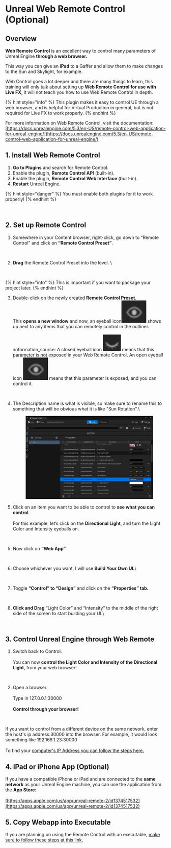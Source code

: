 # Unreal Web Remote Control (Optional)

## Overview

**Web Remote Control** is an excellent way to control many parameters of Unreal Engine **through a web browser.**&#x20;

This way you can give an **iPad** to a Gaffer and allow them to make changes to the Sun and Skylight, for example.&#x20;

Web Control goes a lot deeper and there are many things to learn, this training will only talk about setting up **Web Remote Control for use with Live FX**, it will not teach you how to use Web Remote Control in depth.

{% hint style="info" %}
This plugin makes it easy to control UE through a web browser, and is helpful for Virtual Production in general, but is not required for Live FX to work properly.
{% endhint %}

For more information on Web Remote Control, visit the documentation:\
[https://docs.unrealengine.com/5.3/en-US/remote-control-web-application-for-unreal-engine/](https://docs.unrealengine.com/5.3/en-US/remote-control-web-application-for-unreal-engine/)

## 1. Install Web Remote Control

1. **Go to Plugins** and search for Remote Control. &#x20;
2. Enable the plugin, **Remote Control API** (built-in).
3. Enable the plugin, **Remote Control Web Interface** (built-in).&#x20;
4. **Restart** Unreal Engine.

{% hint style="danger" %}
You must enable both plugins for it to work properly!
{% endhint %}

<figure><img src="https://lh7-us.googleusercontent.com/FMsTbKFmhFuEfU-fGReFW9qEz5Lh9merWGPdf3tAjVtfowypIra_EfgVVN9NE7TsyVXERbmqtLZDziDvEwivtsDUHkLGR6VozgLr_8N9oMm7lnF6qUE5oC96AOqu6S6UwqfSJFTkz4j1QRoAnkT8yApSQA=s2048" alt=""><figcaption></figcaption></figure>

## 2. Set up Remote Control

1. Somewhere in your Content browser, right-click, go down to “Remote Control” and click on **“Remote Control Preset”**.

<figure><img src="https://lh7-us.googleusercontent.com/UvTG5P7bC2zYj3Rn_xcktgq_Z4C7l_1Gu8bJqppQd-8tRMqLN5seCQDssSgcoBUbj7wKFvrb8z5Sy2Gb651QKRXSKALxO-xnYOXHYbrV6BTgyyxOZeq9eGmXmc_R4PH4Pe73Io1GWWv1rLZR6fRGbxAqFw=s2048" alt=""><figcaption></figcaption></figure>

2.  **Drag** the Remote Control Preset into the level. \


    <figure><img src="https://lh7-us.googleusercontent.com/DPUqV3OHQYveEDs_LLFFAzqx56mBX121H_2RBI6qgSMMmNx0ypnlczUg4QmeTEojnYxyg8yCXiEmSSpyhKfOO5GB_DowRekNn6rmphI8QkeJU_CgFntihT5XatIs7z3y5uTkgCfFWQbBfwF0vlsNR61_bQ=s2048" alt=""><figcaption></figcaption></figure>

{% hint style="info" %}
This is important if you want to package your project later.
{% endhint %}

3. Double-click on the newly created **Remote Control Preset**. \
   This **opens a new window** and now, an eyeball icon<img src="../.gitbook/assets/image (18) (1).png" alt="" data-size="line"> shows up next to any items that you can remotely control in the outliner.\
   \
   :information\_source: A closed eyeball icon <img src="../.gitbook/assets/image (3) (1) (1) (1) (1) (1) (1) (1) (1) (1) (1) (1) (1) (1) (1).png" alt="" data-size="line"> means that this parameter is not exposed in your Web Remote Control.  An open eyeball icon <img src="../.gitbook/assets/image (18) (1).png" alt="" data-size="line"> means that this parameter is exposed, and you can control it.

<figure><img src="https://lh7-us.googleusercontent.com/v_D8b6UZVujzZFBBbfCRoY6RsOjLNyiiNjeR4jQOpqZhUbBWHVG2F9rWMuaUfp2luwQy2AJZ_yvamvGRbjQjdqkZMKW18vGlBQFsmkiXU96-L5wdmATbtcQXWW_oNevMXvg2kPyNA-ACzBbLhk7OAj07BQ=s2048" alt=""><figcaption></figcaption></figure>

4.  The Description name is what is visible, so make sure to rename this to something that will be obvious what it is like "Sun Rotation".\


    <figure><img src="../.gitbook/assets/image (207).png" alt=""><figcaption></figcaption></figure>
5. Click on an item you want to be able to control to **see what you can control**.\
   \
   For this example, let’s click on the **Directional Light**, and turn the Light Color and Intensity eyeballs on.

<figure><img src="https://lh7-us.googleusercontent.com/v_D8b6UZVujzZFBBbfCRoY6RsOjLNyiiNjeR4jQOpqZhUbBWHVG2F9rWMuaUfp2luwQy2AJZ_yvamvGRbjQjdqkZMKW18vGlBQFsmkiXU96-L5wdmATbtcQXWW_oNevMXvg2kPyNA-ACzBbLhk7OAj07BQ=s2048" alt=""><figcaption></figcaption></figure>

5. Now click on **“Web App”**

<figure><img src="https://lh7-us.googleusercontent.com/0KJ9E91y1KAgMw1vSFo2yycBivUErSnp2Gs4_cU4UzdCKDvyHXSUpsVHZnAODvQSRR2OPZ1e17FZw2wXnrSr597KgvVXt2BQ2ksi7D8LrqjuPYHye04Fmm102kZKgaQipcfsPCDR5814lttmv8LR73nPvg=s2048" alt=""><figcaption></figcaption></figure>

6.  Choose whichever you want, I will use **Build Your Own UI.**\


    <figure><img src="https://lh7-us.googleusercontent.com/_IDvoammen9KpzuuNzDOvqB3MPBNlbVh4AM_6ey_8RY_bpuPNUmD5yBR2OxysQcQI4PKnhWv9INSz7nHckICgdB8daA5XbzoMC-il-oxSPKaIQBRxIcClgh6IpYGvIK7f68epT3QPMkrD6Xa6stOkrZvJw=s2048" alt=""><figcaption></figcaption></figure>
7.  Toggle **“Control” to “Design”** and click on the **“Properties” tab.**

    <figure><img src="https://lh7-us.googleusercontent.com/IgydxGNrF3kI2NmRQMhflYonFZ1zKldjy8svzGb11CXfAQTPGRmolci6uTcsJvyIc51oVqHPuHQ72U6r_c_-BaH916gbimaz-WGlHZT3l9o3J9bLb0MZ-q1vXvuuZNQa3bmVvdvqyGalK3TC9g6ItQ_S-w=s2048" alt=""><figcaption></figcaption></figure>
8.  **Click and Drag** “Light Color” and “Intensity” to the middle of the right side of the screen to start building your UI.\


    <figure><img src="https://lh7-us.googleusercontent.com/GxcXYBQjbl8JbklHMYrNkkmq578h9NejnB8t6cVlrqdZkHhNu6HMhU96FLbBjI2pySVkc4w06Rwz925DfDCr50OmA5qkALMWz6AZ-rSIimXNvPiAlEL8Ycq3UiuXVv9xJ6tkOjdkpVjW5yB9_P8NnFn5mQ=s2048" alt=""><figcaption></figcaption></figure>

## 3. Control Unreal Engine through Web Remote

1. Switch back to Control.\
   \
   You can now **control the Light Color and Intensity of the Directional Light**, from your web browser!

<figure><img src="https://lh7-us.googleusercontent.com/wUF3U9-mARolp4X1RAF8zZ873hHP4H02SZ3CK7CurzHjhwBSdF6-m4J9O0tvrypDIryeMg8BZr5z_MblcnjpJgg1FBn8gQ0R5NYu-z8UT3SvSJd1z7Czm0yWPFS6sK3ioY2tww40PQgxQ6gdYazwMrHFwA=s2048" alt=""><figcaption></figcaption></figure>

2. Open a browser.\
   \
   Type in 127.0.0.1:30000\
   \
   **Control through your browser!**

<figure><img src="https://lh7-us.googleusercontent.com/SdTvCCxtQQ0p1DJ0mBdG_LFehMyL4ni_0TXBRYWQdsivAbrap-uTlrSezjg4bl_4iXN3kBU0IAHqDYDAjEaxlA7-EGjNULd6hVOifb3K0UHAOfF9O59cSz0q4H5bOSEh9dPeMYom8BJU5funCdn6z7I6KQ=s2048" alt=""><figcaption></figcaption></figure>

If you want to control from a different device on the same network, enter the host's ip address:30000 into the browser. For example, it would look something like 192.168.1.23:30000 \
\
To find your [computer's IP Address you can follow the steps here.](../general-troubleshooting/networking-tips.md#how-to-find-your-computers-ip-address)

## 4. iPad or iPhone App (Optional)

If you have a compatible iPhone or iPad and are connected to the **same network** as your Unreal Engine machine, you can use the application from the **App Store**:\
\
[https://apps.apple.com/us/app/unreal-remote-2/id1374517532](https://apps.apple.com/us/app/unreal-remote-2/id1374517532)



## 5. Copy Webapp into Executable

If you are planning on using the Remote Control with an executable, [make sure to follow these steps at this link. ](how-to-package-an-unreal-engine-project-for-live-fx/)

